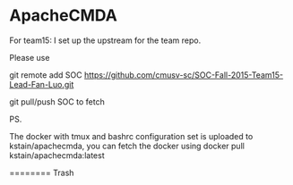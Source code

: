 # ApacheCMDA

For team15:
I set up the upstream for the team repo.

Please use 

git remote add SOC https://github.com/cmusv-sc/SOC-Fall-2015-Team15-Lead-Fan-Luo.git

git pull/push SOC <branch> to fetch

PS.

The docker with tmux and bashrc configuration set is uploaded to kstain/apachecmda, you can fetch the docker using
docker pull kstain/apachecmda:latest

========
Trash
